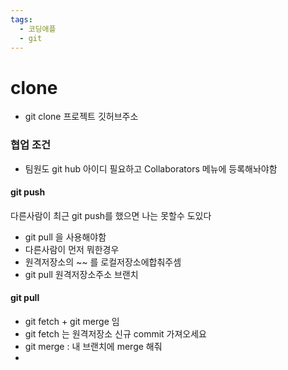 ```yaml
---
tags:
  - 코딩애플
  - git
---
```

# clone

- git clone 프로젝트 깃허브주소

### 협업 조건

- 팀원도 git hub 아이디 필요하고 Collaborators 메뉴에 등록해놔야함



#### git push

다른사람이 최근 git push를 했으면 나는 못할수 도있다

- git pull 을 사용해야함
- 다른사람이 먼저 뭐한경우
- 원격저장소의 ~~ 를 로컬저장소에합춰주셈
- git pull 원격저장소주소 브랜치



#### git pull

- git fetch + git merge 임
- git fetch 는 원격저장소 신규 commit 가져오세요
- git merge : 내 브랜치에 merge 해줘
- 